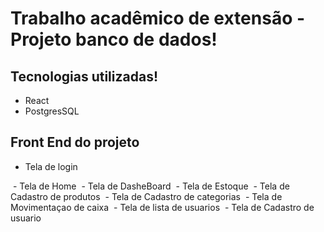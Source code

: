 # Trabalho acadêmico de extensão - Projeto banco de dados!


## Tecnologias utilizadas!
<ul>
    <li>React</li>
    <li>PostgresSQL</li>
</ul>

## Front End do projeto

- Tela de login
<img src="./Front-End/src/assets/imgReadme/login.png" alt="" />
- Tela de Home
<img src="./Front-End/src/assets/imgReadme/home.png" alt="" />
- Tela de DasheBoard
<img src="./Front-End/src/assets/imgReadme/dash.png" alt="" />
- Tela de Estoque
<img src="./Front-End/src/assets/imgReadme/estoq.png" alt="" />
- Tela de Cadastro de produtos 
<img src="./Front-End/src/assets/imgReadme/cadas.png" alt="" />
- Tela de Cadastro de categorias
<img src="./Front-End/src/assets/imgReadme/categ.png" alt="" />
- Tela de Movimentaçao de caixa
<img src="./Front-End/src/assets/imgReadme/caixa.png" alt="" />
- Tela de lista de usuarios
<img src="./Front-End/src/assets/imgReadme/useList.png" alt="" />
- Tela de Cadastro de usuario
<img src="./Front-End/src/assets/imgReadme/user.png" alt="" />


